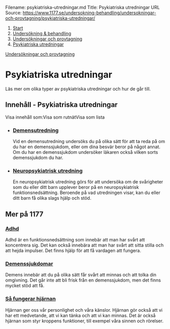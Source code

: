 Filename: psykiatriska-utredningar.md
Title: Psykiatriska utredningar
URL Source: https://www.1177.se/undersokning-behandling/undersokningar-och-provtagning/psykiatriska-utredningar/

1.  [Start](https://www.1177.se/)
2.  [Undersökning & behandling](https://www.1177.se/undersokning-behandling/)
3.  [Undersökningar och provtagning](https://www.1177.se/undersokning-behandling/undersokningar-och-provtagning/)
4.  [Psykiatriska utredningar](https://www.1177.se/undersokning-behandling/undersokningar-och-provtagning/psykiatriska-utredningar/)

[Undersökningar och provtagning](https://www.1177.se/undersokning-behandling/undersokningar-och-provtagning/)

Psykiatriska utredningar
========================

Läs mer om olika typer av psykiatriska utredningar och hur de går till.

Innehåll - Psykiatriska utredningar
-----------------------------------

Visa innehåll som:Visa som rutnätVisa som lista

*   ### [Demensutredning](https://www.1177.se/undersokning-behandling/undersokningar-och-provtagning/psykiatriska-utredningar/demensutredning/)
    
    Vid en demensutredning undersöks du på olika sätt för att ta reda på om du har en demenssjukdom, eller om dina besvär beror på något annat. Om du har en demenssjukdom undersöker läkaren också vilken sorts demenssjukdom du har.
    
*   ### [Neuropsykiatrisk utredning](https://www.1177.se/undersokning-behandling/undersokningar-och-provtagning/psykiatriska-utredningar/neuropsykiatrisk-utredning/)
    
    En neuropsykiatrisk utredning görs för att undersöka om de svårigheter som du eller ditt barn upplever beror på en neuropsykiatrisk funktionsnedsättning. Beroende på vad utredningen visar, kan du eller ditt barn få olika slags hjälp och stöd.
    

Mer på 1177
-----------

### [Adhd](https://www.1177.se/sjukdomar--besvar/hjarna-och-nerver/neuropsykiatriska-funktionsnedsattningar/adhd/)

Adhd är en funktionsnedsättning som innebär att man har svårt att koncentrera sig. Det kan också innebära att man har svårt att sitta stilla och att hejda impulser. Det finns hjälp för att få vardagen att fungera.

### [Demenssjukdomar](https://www.1177.se/sjukdomar--besvar/hjarna-och-nerver/larande-forstaelse-och-minne/demenssjukdomar/)

Demens innebär att du på olika sätt får svårt att minnas och att tolka din omgivning. Det går inte att bli frisk från en demenssjukdom, men det finns mycket stöd att få.

### [Så fungerar hjärnan](https://www.1177.se/liv--halsa/sa-fungerar-kroppen/sa-fungerar-hjarnan/)

Hjärnan ger oss vår personlighet och våra känslor. Hjärnan gör också att vi har ett medvetande, att vi kan tänka och att vi kan minnas. Det är också hjärnan som styr kroppens funktioner, till exempel våra sinnen och rörelser.

